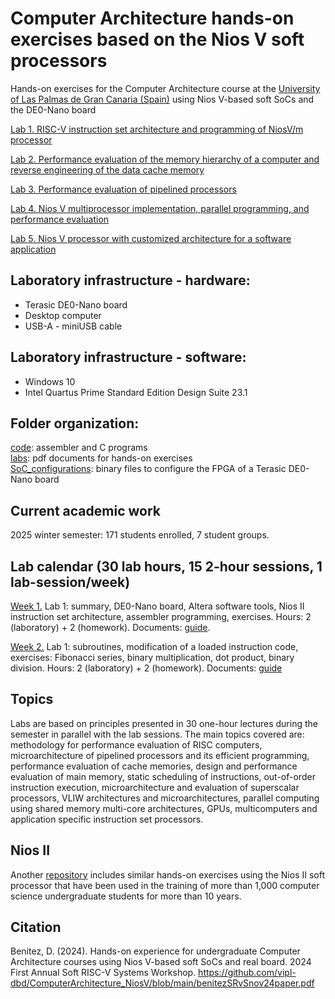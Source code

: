 # Computer Architecture hands-on exercises based on the Nios V soft processors
Hands-on exercises for the Computer Architecture course at the [University of Las Palmas de Gran Canaria (Spain)](https://internacional.ulpgc.es/en/) using Nios V-based soft SoCs and the DE0-Nano board

[Lab 1. RISC-V instruction set architecture and programming of NiosV/m processor](labs/lab1/lab1tutorial.pdf)

[Lab 2. Performance evaluation of the memory hierarchy of a computer and reverse engineering of the data cache memory](labs/lab2/lab2tutorial.pdf)

[Lab 3. Performance evaluation of pipelined processors](labs/lab3/lab3tutorial.pdf)

[Lab 4. Nios V multiprocessor implementation, parallel programming, and performance evaluation](labs/lab4/lab4tutorial.pdf)

[Lab 5. Nios V processor with customized architecture for a software application](labs/lab5/lab5tutorial.pdf)

## Laboratory infrastructure - hardware: <br />
- Terasic DE0-Nano board <br />
- Desktop computer <br />
- USB-A - miniUSB cable <br />

## Laboratory infrastructure - software: <br />
- Windows 10 <br />
- Intel Quartus Prime Standard Edition Design Suite 23.1 <br />

## Folder organization: <br />
[code](code): assembler and C programs <br />
[labs](labs): pdf documents for hands-on exercises <br />
[SoC_configurations](SoC_configurations): binary files to configure the FPGA of a Terasic DE0-Nano board <br />

## Current academic work

2025 winter semester: 171 students enrolled, 7 student groups.

## Lab calendar (30 lab hours, 15 2-hour sessions, 1 lab-session/week)

<ins>Week 1.</ins> Lab 1: summary, DE0-Nano board, Altera software tools, Nios II instruction set architecture, assembler programming, exercises. Hours: 2 (laboratory) + 2 (homework). Documents: [guide](labs/lab1/lab1tutorial.pdf).

<ins>Week 2.</ins> Lab 1: subroutines, modification of a loaded instruction code, exercises: Fibonacci series, binary multiplication, dot product, binary division. Hours: 2 (laboratory) + 2 (homework). Documents: [guide](labs/lab1/lab1tutorial.pdf)

## Topics

Labs are based on principles presented in 30 one-hour lectures during the semester in parallel with the lab sessions. The main topics covered are: methodology for performance evaluation of RISC computers, microarchitecture of pipelined processors and its efficient programming, performance evaluation of cache memories, design and performance evaluation of main memory, static scheduling of instructions, out-of-order instruction execution, microarchitecture and evaluation of superscalar processors, VLIW architectures and microarchitectures, parallel computing using shared memory multi-core architectures, GPUs, multicomputers and application specific instruction set processors.

## Nios II

Another [repository](https://github.com/vipl-dbd/ComputerArchitecture_NiosII) includes similar hands-on exercises using the Nios II soft processor that have been used in the training of more than 1,000 computer science undergraduate students for more than 10 years.

## Citation
Benitez, D. (2024). 
Hands-on experience for undergraduate Computer Architecture courses using Nios V-based soft SoCs and real board. 
2024 First Annual Soft RISC-V Systems Workshop.
https://github.com/vipl-dbd/ComputerArchitecture_NiosV/blob/main/benitezSRvSnov24paper.pdf

